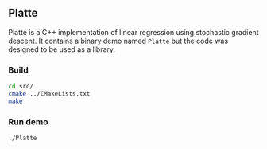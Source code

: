 ## Platte

Platte is a C++ implementation of linear regression using stochastic gradient
descent. It contains a binary demo named `Platte` but the code was designed to
be used as a library.

### Build
```bash
cd src/
cmake ../CMakeLists.txt
make
```
### Run demo
```bash
./Platte
```

